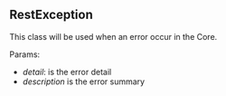 ## RestException

This class will be used when an error occur in the Core.

Params:

 - *detail*: is the error detail
 - *description* is the error summary